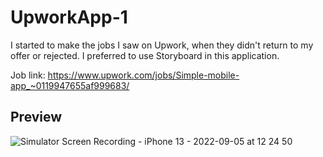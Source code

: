# UpworkApp-1

I started to make the jobs I saw on Upwork, when they didn't return to my offer or rejected. I preferred to use Storyboard in this application.

Job link: https://www.upwork.com/jobs/Simple-mobile-app_~0119947655af999683/

## Preview

![Simulator Screen Recording - iPhone 13 - 2022-09-05 at 12 24 50](https://user-images.githubusercontent.com/99286902/188416245-72dfc0b9-d1b5-4fc6-b27a-c1d924a99537.gif)
